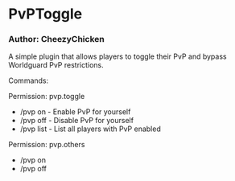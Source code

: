 # PvPToggle
### Author: CheezyChicken

A simple plugin that allows players to toggle their PvP and bypass Worldguard PvP restrictions.

Commands:

Permission: pvp.toggle
- /pvp on - Enable PvP for yourself
- /pvp off - Disable PvP for yourself
- /pvp list - List all players with PvP enabled

Permission: pvp.others
- /pvp on <player>
- /pvp off <player>
